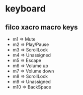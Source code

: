 # keyboard

## filco xacro macro keys
- m1 => Mute
- m2 => Play/Pause
- m3 => ScrollLock
- m4 => Unassigned
- m5 => Escape
- m6 => Volume up
- m7 => Volume down
- m8 => ScrollLock
- m9 => Unassigned
- m10 => BackSpace
